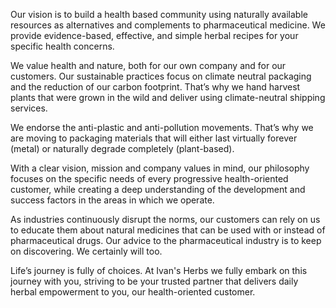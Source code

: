 Our vision is to build a health based community using naturally available resources as alternatives and complements to pharmaceutical medicine. We provide evidence-based, effective, and simple herbal recipes for your specific health concerns. 

We value health and nature, both for our own company and for our customers. Our sustainable practices focus on climate neutral packaging and the reduction of our carbon footprint. That’s why we hand harvest plants that were grown in the wild and deliver using climate-neutral shipping services.

We endorse the anti-plastic and anti-pollution movements. That’s why we are moving to packaging materials that will either last virtually forever (metal) or naturally degrade completely (plant-based).

With a clear vision, mission and company values in mind, our philosophy focuses on the specific needs of every progressive health-oriented customer, while creating a deep understanding of the development and success factors in the areas in which we operate. 

As industries continuously disrupt the norms, our customers can rely on us to educate them about natural medicines that can be used with or instead of pharmaceutical drugs. Our advice to the pharmaceutical industry is to keep on discovering. We certainly will too.

Life’s journey is fully of choices. At Ivan's Herbs we fully embark on this journey with you, striving to be your trusted partner that delivers daily herbal empowerment to you, our health-oriented customer.


